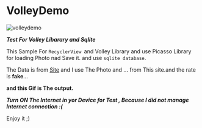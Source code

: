 # VolleyDemo





![volleydemo](https://user-images.githubusercontent.com/26750131/36096827-fefd580a-0fc5-11e8-8ad4-5f355b003696.gif)




***Test For Volley Libarary and Sqlite***




This Sample For ```RecyclerView ```and Volley Library and use Picasso Library for loading Photo nad Save it. and use ```sqlite database```.




The Data is from [Site](https://www.androidhive.info/) and I use The Photo and ... from This site.and the rate is __fake__...

__and this Gif is The output.__

***Turn ON The Internet in yor Device for Test , Because I did not manage Internet connection :(***

Enjoy it ;)
